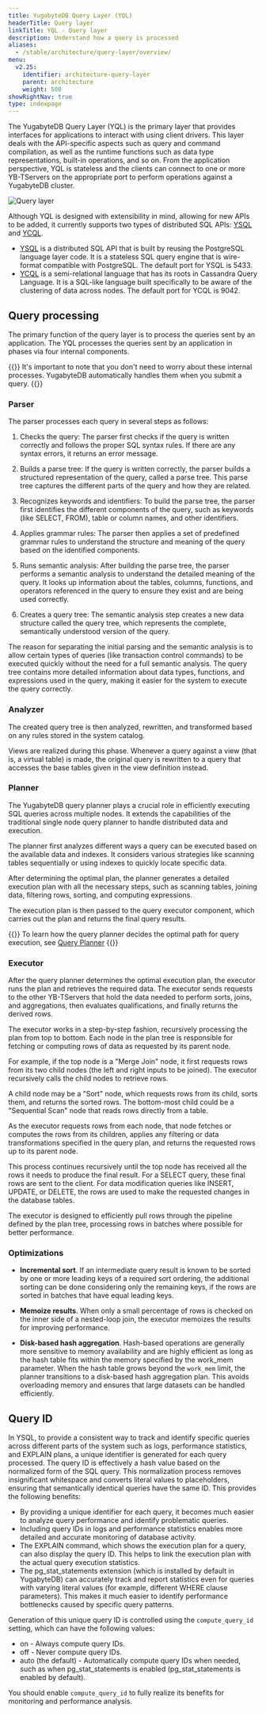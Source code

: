 ```yaml
---
title: YugabyteDB Query Layer (YQL)
headerTitle: Query layer
linkTitle: YQL - Query layer
description: Understand how a query is processed
aliases:
  - /stable/architecture/query-layer/overview/
menu:
  v2.25:
    identifier: architecture-query-layer
    parent: architecture
    weight: 500
showRightNav: true
type: indexpage
---
```



The YugabyteDB Query Layer (YQL) is the primary layer that provides interfaces for applications to interact with using client drivers. This layer deals with the API-specific aspects such as query and command compilation, as well as the runtime functions such as data type representations, built-in operations, and so on. From the application perspective, YQL is stateless and the clients can connect to one or more YB-TServers on the appropriate port to perform operations against a YugabyteDB cluster.

![Query layer](/images/architecture/query_layer.png)

Although YQL is designed with extensibility in mind, allowing for new APIs to be added, it currently supports two types of distributed SQL APIs: [YSQL](../../api/ysql/) and [YCQL](../../api/ycql/).

- [YSQL](../../api/ysql/) is a distributed SQL API that is built by reusing the PostgreSQL language layer code. It is a stateless SQL query engine that is wire-format compatible with PostgreSQL. The default port for YSQL is 5433.
- [YCQL](../../api/ycql/) is a semi-relational language that has its roots in Cassandra Query Language. It is a SQL-like language built specifically to be aware of the clustering of data across nodes. The default port for YCQL is 9042.

## Query processing

The primary function of the query layer is to process the queries sent by an application. The YQL processes the queries sent by an application in phases via four internal components.

{{<tip>}}
It's important to note that you don't need to worry about these internal processes. YugabyteDB automatically handles them when you submit a query.
{{</tip>}}

### Parser

The parser processes each query in several steps as follows:

1. Checks the query: The parser first checks if the query is written correctly and follows the proper SQL syntax rules. If there are any syntax errors, it returns an error message.

1. Builds a parse tree: If the query is written correctly, the parser builds a structured representation of the query, called a parse tree. This parse tree captures the different parts of the query and how they are related.

1. Recognizes keywords and identifiers: To build the parse tree, the parser first identifies the different components of the query, such as keywords (like SELECT, FROM), table or column names, and other identifiers.

1. Applies grammar rules: The parser then applies a set of predefined grammar rules to understand the structure and meaning of the query based on the identified components.

1. Runs semantic analysis: After building the parse tree, the parser performs a semantic analysis to understand the detailed meaning of the query. It looks up information about the tables, columns, functions, and operators referenced in the query to ensure they exist and are being used correctly.

1. Creates a query tree: The semantic analysis step creates a new data structure called the query tree, which represents the complete, semantically understood version of the query.

The reason for separating the initial parsing and the semantic analysis is to allow certain types of queries (like transaction control commands) to be executed quickly without the need for a full semantic analysis. The query tree contains more detailed information about data types, functions, and expressions used in the query, making it easier for the system to execute the query correctly.

### Analyzer

The created query tree is then analyzed, rewritten, and transformed based on any rules stored in the system catalog.

Views are realized during this phase. Whenever a query against a view (that is, a virtual table) is made, the original query is rewritten to a query that accesses the base tables given in the view definition instead.

### Planner

The YugabyteDB query planner plays a crucial role in efficiently executing SQL queries across multiple nodes. It extends the capabilities of the traditional single node query planner to handle distributed data and execution.

The planner first analyzes different ways a query can be executed based on the available data and indexes. It considers various strategies like scanning tables sequentially or using indexes to quickly locate specific data.

After determining the optimal plan, the planner generates a detailed execution plan with all the necessary steps, such as scanning tables, joining data, filtering rows, sorting, and computing expressions.

The execution plan is then passed to the query executor component, which carries out the plan and returns the final query results.

{{<lead link="./planner-optimizer/">}}
To learn how the query planner decides the optimal path for query execution, see [Query Planner](./planner-optimizer/)
{{</lead>}}

### Executor

After the query planner determines the optimal execution plan, the executor runs the plan and retrieves the required data. The executor sends requests to the other YB-TServers that hold the data needed to perform sorts, joins, and aggregations, then evaluates qualifications, and finally returns the derived rows.

The executor works in a step-by-step fashion, recursively processing the plan from top to bottom. Each node in the plan tree is responsible for fetching or computing rows of data as requested by its parent node.

For example, if the top node is a "Merge Join" node, it first requests rows from its two child nodes (the left and right inputs to be joined). The executor recursively calls the child nodes to retrieve rows.

A child node may be a "Sort" node, which requests rows from its child, sorts them, and returns the sorted rows. The bottom-most child could be a "Sequential Scan" node that reads rows directly from a table.

As the executor requests rows from each node, that node fetches or computes the rows from its children, applies any filtering or data transformations specified in the query plan, and returns the requested rows up to its parent node.

This process continues recursively until the top node has received all the rows it needs to produce the final result. For a SELECT query, these final rows are sent to the client. For data modification queries like INSERT, UPDATE, or DELETE, the rows are used to make the requested changes in the database tables.

The executor is designed to efficiently pull rows through the pipeline defined by the plan tree, processing rows in batches where possible for better performance.

### Optimizations

- **Incremental sort**. If an intermediate query result is known to be sorted by one or more leading keys of a required sort ordering, the additional sorting can be done considering only the remaining keys, if the rows are sorted in batches that have equal leading keys.

- **Memoize results**. When only a small percentage of rows is checked on the inner side of a nested-loop join, the executor memoizes the results for improving performance.

- **Disk-based hash aggregation**. Hash-based operations are generally more sensitive to memory availability and are highly efficient as long as the hash table fits within the memory specified by the work_mem parameter. When the hash table grows beyond the `work_mem` limit, the planner transitions to a disk-based hash aggregation plan. This avoids overloading memory and ensures that large datasets can be handled efficiently.

## Query ID

In YSQL, to provide a consistent way to track and identify specific queries across different parts of the system such as logs, performance statistics, and EXPLAIN plans, a unique identifier is generated for each query processed. The query ID is effectively a hash value based on the normalized form of the SQL query. This normalization process removes insignificant whitespace and converts literal values to placeholders, ensuring that semantically identical queries have the same ID. This provides the following benefits:

- By providing a unique identifier for each query, it becomes much easier to analyze query performance and identify problematic queries.
- Including query IDs in logs and performance statistics enables more detailed and accurate monitoring of database activity.
- The EXPLAIN command, which shows the execution plan for a query, can also display the query ID. This helps to link the execution plan with the actual query execution statistics.
- The pg_stat_statements extension (which is installed by default in YugabyteDB) can accurately track and report statistics even for queries with varying literal values (for example, different WHERE clause parameters). This makes it much easier to identify performance bottlenecks caused by specific query patterns.

Generation of this unique query ID is controlled using the `compute_query_id` setting, which can have the following values:

- on - Always compute query IDs.
- off - Never compute query IDs.
- auto (the default) - Automatically compute query IDs when needed, such as when pg_stat_statements is enabled (pg_stat_statements is enabled by default).

You should enable `compute_query_id` to fully realize its benefits for monitoring and performance analysis.
